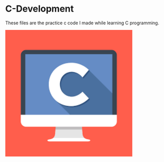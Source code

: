# C-Development

These files are the practice c code I made while learning C programming.

<img src="download.png" Height=400>
